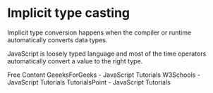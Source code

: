 # Implicit type casting

Implicit type conversion happens when the compiler or runtime automatically converts data types.

JavaScript is loosely typed language and most of the time operators automatically convert a value to the right type.

<ResourceGroupTitle>Free Content</ResourceGroupTitle>
<BadgeLink colorScheme='blue' badgeText='Official Website' href='https://www.geeksforgeeks.org/javascript-type-conversion/'>GeeeksForGeeks - JavaScript Tutorials</BadgeLink>
<BadgeLink colorScheme='blue' badgeText='Official Website' href='https://www.w3schools.com/js/js_type_conversion.asp'>W3Schools - JavaScript Tutorials</BadgeLink>
<BadgeLink colorScheme='blue' badgeText='Official Website' href='https://www.tutorialspoint.com/explain-typecasting-in-javascript'>TutorialsPoint - JavaScript Tutorials</BadgeLink>
